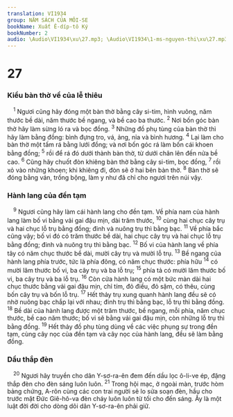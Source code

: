 ```yaml
---
translation: VI1934
group: NĂM SÁCH CỦA MÔI-SE
bookName: Xuất Ê-díp-tô Ký 
bookNumber: 2
audio: \Audio\VI1934\xu\27.mp3; \Audio\VI1934\1-ms-nguyen-thi\xu\27.mp3
---
```


<div class="title"><h1>27</h1><h3>Kiểu bàn thờ về của lễ thiêu</h3></div>
<span class="verse xu_27_1"> <sup>1</sup> Ngươi cũng hãy đóng một bàn thờ bằng cây si-tim, hình vuông, năm thước bề dài, năm thước bề ngang, và bề cao ba thước. </span>
<span class="verse xu_27_2"><sup>2</sup> Nơi bốn góc bàn thờ hãy làm sừng ló ra và bọc đồng. </span>
<span class="verse xu_27_3"><sup>3</sup> Những đồ phụ tùng của bàn thờ thì hãy làm bằng đồng: bình đựng tro, vá, ảng, nỉa và bình hương. </span>
<span class="verse xu_27_4"><sup>4</sup> Lại làm cho bàn thờ một tấm rá bằng lưới đồng; và nơi bốn góc rá làm bốn cái khoen bằng đồng; </span>
<span class="verse xu_27_5"><sup>5</sup> rồi để rá đó dưới thành bàn thờ, từ dưới chân lên đến nửa bề cao. </span>
<span class="verse xu_27_6"><sup>6</sup> Cũng hãy chuốt đòn khiêng bàn thờ bằng cây si-tim, bọc đồng, </span>
<span class="verse xu_27_7"><sup>7</sup> rồi xỏ vào những khoen; khi khiêng đi, đòn sẽ ở hai bên bàn thờ. </span>
<span class="verse xu_27_8"><sup>8</sup> Bàn thờ sẽ đóng bằng ván, trống bộng, làm y như đã chỉ cho ngươi trên núi vậy. <br/></span>
<div class="title"><h3>Hành lang của đền tạm</h3></div>
<span class="verse xu_27_9"> <sup>9</sup> Ngươi cũng hãy làm cái hành lang cho đền tạm. Về phía nam của hành lang làm bố vi bằng vải gai đậu mịn, dài trăm thước, </span>
<span class="verse xu_27_10"><sup>10</sup> cùng hai chục cây trụ và hai chục lỗ trụ bằng đồng; đinh và nuông trụ thì bằng bạc. </span>
<span class="verse xu_27_11"><sup>11</sup> Về phía bắc cũng vậy; bố vi đó có trăm thước bề dài, hai chục cây trụ và hai chục lỗ trụ bằng đồng; đinh và nuông trụ thì bằng bạc. </span>
<span class="verse xu_27_12"><sup>12</sup> Bố vi của hành lang về phía tây có năm chục thước bề dài, mười cây trụ và mười lỗ trụ. </span>
<span class="verse xu_27_13"><sup>13</sup> Bề ngang của hành lang phía trước, tức là phía đông, có năm chục thước: phía hữu </span>
<span class="verse xu_27_14"><sup>14</sup> có mười lăm thước bố vi, ba cây trụ và ba lỗ trụ; </span>
<span class="verse xu_27_15"><sup>15</sup> phía tả có mười lăm thước bố vi, ba cây trụ và ba lỗ trụ. </span>
<span class="verse xu_27_16"><sup>16</sup> Còn cửa hành lang có một bức màn dài hai chục thước bằng vải gai đậu mịn, chỉ tím, đỏ điều, đỏ sặm, có thêu, cùng bốn cây trụ và bốn lỗ trụ. </span>
<span class="verse xu_27_17"><sup>17</sup> Hết thảy trụ xung quanh hành lang đều sẽ có nhờ nuông bạc chắp lại với nhau; đinh trụ thì bằng bạc, lỗ trụ thì bằng đồng. </span>
<span class="verse xu_27_18"><sup>18</sup> Bề dài của hành lang được một trăm thước, bề ngang, mỗi phía, năm chục thước, bề cao năm thước; bố vi sẽ bằng vải gai đậu mịn, còn những lỗ trụ thì bằng đồng. </span>
<span class="verse xu_27_19"><sup>19</sup> Hết thảy đồ phụ tùng dùng về các việc phụng sự trong đền tạm, cùng cây nọc của đền tạm và cây nọc của hành lang, đều sẽ làm bằng đồng. <br/></span>
<div class="title"><h3>Dầu thắp đèn</h3></div>
<span class="verse xu_27_20"> <sup>20</sup> Ngươi hãy truyền cho dân Y-sơ-ra-ên đem đến dầu lọc ô-li-ve ép, đặng thắp đèn cho đèn sáng luôn luôn. </span>
<span class="verse xu_27_21"><sup>21</sup> Trong hội mạc, ở ngoài màn, trước hòm bảng chứng, A-rôn cùng các con trai người sẽ lo sửa soạn đèn, hầu cho trước mặt Đức Giê-hô-va đèn cháy luôn luôn từ tối cho đến sáng. Ấy là một luật đời đời cho dòng dõi dân Y-sơ-ra-ên phải giữ. <br/></span>
